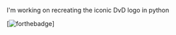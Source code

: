 I'm working on recreating the iconic DvD logo in python

[![forthebadge](https://forthebadge.com/images/badges/made-with-python.svg)]
